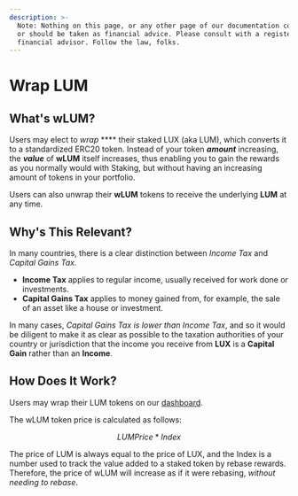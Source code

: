 ```yaml
---
description: >-
  Note: Nothing on this page, or any other page of our documentation constitutes
  or should be taken as financial advice. Please consult with a registered
  financial advisor. Follow the law, folks.
---
```


# Wrap LUM

## What's wLUM?

Users may elect to _wrap_ **** their staked LUX (aka LUM), which converts it to a standardized ERC20 token. Instead of your token _**amount**_ increasing, the _**value**_ of **wLUM** itself increases, thus enabling you to gain the rewards as you normally would with Staking, but without having an increasing amount of tokens in your portfolio.

Users can also unwrap their **wLUM** tokens to receive the underlying **LUM** at any time.

## Why's This Relevant?

In many countries, there is a clear distinction between _Income Tax_ and _Capital Gains Tax._

* **Income Tax** applies to regular income, usually received for work done or investments.
* **Capital Gains Tax** applies to money gained from, for example, the sale of an asset like a house or investment.

In many cases, _Capital Gains Tax is lower than Income Tax_, and so it would be diligent to make it as clear as possible to the taxation authorities of your country or jurisdiction that the income you receive from **LUX** is a **Capital Gain** rather than an **Income**.

## How Does It Work?

Users may wrap their LUM tokens on our [dashboard](https://soul.sh/luxor).

The wLUM token price is calculated as follows:

$$
LUM Price * Index
$$

The price of LUM is always equal to the price of LUX, and the Index is a number used to track the value added to a staked token by rebase rewards. Therefore, the price of wLUM will increase as if it were rebasing, _without needing to rebase_.
